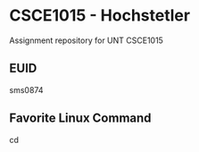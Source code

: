 # CSCE1015 - Hochstetler
Assignment repository for UNT CSCE1015
## EUID
sms0874
## Favorite Linux Command
cd

